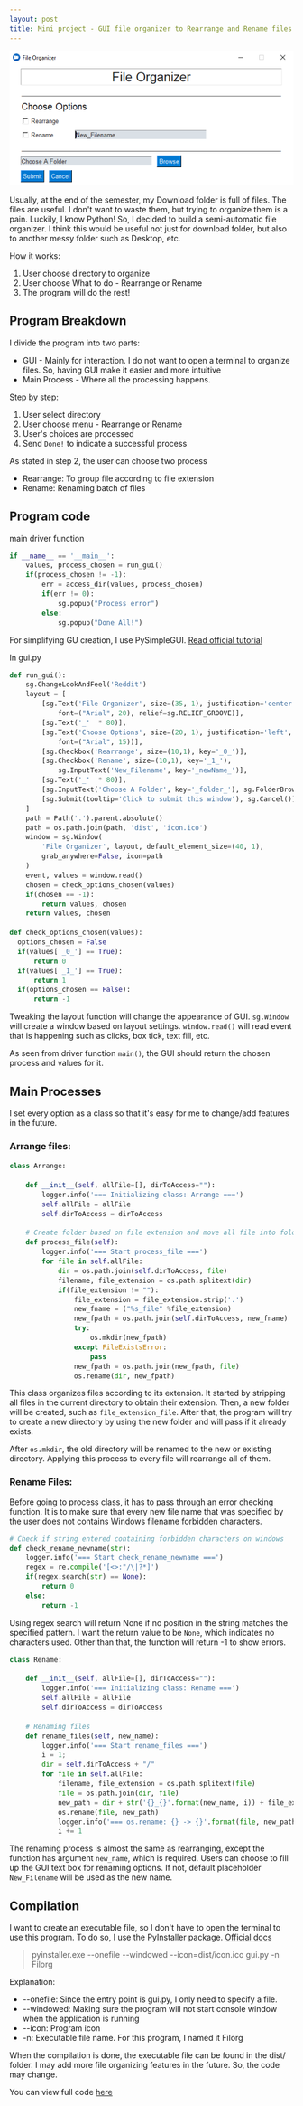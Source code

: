 ```yaml
---
layout: post
title: Mini project - GUI file organizer to Rearrange and Rename files
---
```


![File Organizer](/images/Filorg.PNG)

Usually, at the end of the semester, my Download folder is full of files. The files are useful. I don't want to waste them, but trying to organize them is a pain. Luckily, I know Python! So, I decided to build a semi-automatic file organizer. I think this would be useful not just for download folder, but also to another messy folder such as Desktop, etc.

How it works:
1) User choose directory to organize
2) User choose What to do - Rearrange or Rename
2) The program will do the rest!

## Program Breakdown

I divide the program into two parts:
- GUI - Mainly for interaction. I do not want to open a terminal to organize files. So, having GUI make it easier and more intuitive
- Main Process - Where all the processing happens.

Step by step:
1) User select directory
2) User choose menu - Rearrange or Rename
3) User's choices are processed
4) Send ```Done!``` to indicate a successful process

As stated in step 2, the user can choose two process
- Rearrange: To group file according to file extension
- Rename: Renaming batch of files

## Program code

main driver function
```python
if __name__ == '__main__':
    values, process_chosen = run_gui()
    if(process_chosen != -1):
        err = access_dir(values, process_chosen)
        if(err != 0):
            sg.popup("Process error")
        else:
            sg.popup("Done All!")
```

For simplifying GU creation, I use PySimpleGUI. [Read official tutorial](https://pysimplegui.readthedocs.io/en/latest/tutorial/)

In gui.py
```python
def run_gui():
    sg.ChangeLookAndFeel('Reddit')
    layout = [
        [sg.Text('File Organizer', size=(35, 1), justification='center',
            font=("Arial", 20), relief=sg.RELIEF_GROOVE)],
        [sg.Text('_'  * 80)],
        [sg.Text('Choose Options', size=(20, 1), justification='left',
            font=("Arial", 15))],
        [sg.Checkbox('Rearrange', size=(10,1), key='_0_')],
        [sg.Checkbox('Rename', size=(10,1), key='_1_'),
            sg.InputText('New_Filename', key='_newName_')],
        [sg.Text('_'  * 80)],
        [sg.InputText('Choose A Folder', key='_folder_'), sg.FolderBrowse()],
        [sg.Submit(tooltip='Click to submit this window'), sg.Cancel()]
    ]
    path = Path('.').parent.absolute()
    path = os.path.join(path, 'dist', 'icon.ico')
    window = sg.Window(
        'File Organizer', layout, default_element_size=(40, 1),
        grab_anywhere=False, icon=path
    )
    event, values = window.read()
    chosen = check_options_chosen(values)
    if(chosen == -1):
        return values, chosen
    return values, chosen
    
def check_options_chosen(values):
  options_chosen = False
  if(values['_0_'] == True):
      return 0
  if(values['_1_'] == True):
      return 1
  if(options_chosen == False):
      return -1
```

Tweaking the layout function will change the appearance of GUI. ```sg.Window``` will create a window based on layout settings. ```window.read()``` will read event that is happening such as clicks, box tick, text fill, etc.

As seen from driver function ```main()```, the GUI should return the chosen process and values for it.

## Main Processes

I set every option as a class so that it's easy for me to change/add features in the future.

### Arrange files:
```python
class Arrange:

    def __init__(self, allFile=[], dirToAccess=""):
        logger.info('=== Initializing class: Arrange ===')
        self.allFile = allFile
        self.dirToAccess = dirToAccess

    # Create folder based on file extension and move all file into folder
    def process_file(self):
        logger.info('=== Start process_file ===')
        for file in self.allFile:
            dir = os.path.join(self.dirToAccess, file)
            filename, file_extension = os.path.splitext(dir)
            if(file_extension != ""):
                file_extension = file_extension.strip('.')
                new_fname = ("%s_file" %file_extension)
                new_fpath = os.path.join(self.dirToAccess, new_fname)
                try:
                    os.mkdir(new_fpath)
                except FileExistsError:
                    pass
                new_fpath = os.path.join(new_fpath, file)
                os.rename(dir, new_fpath)
```

This class organizes files according to its extension. It started by stripping all files in the current directory to obtain their extension. Then, a new folder will be created, such as ```file_extension_file```. After that, the program will try to create a new directory by using the new folder and will pass if it already exists.

After ```os.mkdir```, the old directory will be renamed to the new or existing directory. Applying this process to every file will rearrange all of them.

### Rename Files:

Before going to process class, it has to pass through an error checking function. It is to make sure that every new file name that was specified by the user does not contains Windows filename forbidden characters.

```python
# Check if string entered containing forbidden characters on windows
def check_rename_newname(str):
    logger.info('=== Start check_rename_newname ===')
    regex = re.compile('[<>:"/\|?*]')
    if(regex.search(str) == None):
        return 0
    else:
        return -1
```

Using regex search will return None if no position in the string matches the specified pattern. I want the return value to be ```None```, which indicates no characters used. Other than that, the function will return -1 to show errors.


```python
class Rename:

    def __init__(self, allFile=[], dirToAccess=""):
        logger.info('=== Initializing class: Rename ===')
        self.allFile = allFile
        self.dirToAccess = dirToAccess

    # Renaming files
    def rename_files(self, new_name):
        logger.info('=== Start rename_files ===')
        i = 1;
        dir = self.dirToAccess + "/"
        for file in self.allFile:
            filename, file_extension = os.path.splitext(file)
            file = os.path.join(dir, file)
            new_path = dir + str('{}_{}'.format(new_name, i)) + file_extension
            os.rename(file, new_path)
            logger.info('=== os.rename: {} -> {}'.format(file, new_path))
            i += 1
```

The renaming process is almost the same as rearranging, except the function has argument ```new_name```, which is required. Users can choose to fill up the GUI text box for renaming options. If not, default placeholder ```New_Filename``` will be used as the new name.

## Compilation

I want to create an executable file, so I don't have to open the terminal to use this program. To do so, I use the PyInstaller package. [Official docs](https://pythonhosted.org/PyInstaller/usage.html)

> pyinstaller.exe --onefile --windowed --icon=dist/icon.ico gui.py -n Filorg

Explanation:
- --onefile: Since the entry point is gui.py, I only need to specify a file.
- --windowed: Making sure the program will not start console window when the application is running
- --icon: Program icon
- -n: Executable file name. For this program, I named it Filorg

When the compilation is done, the executable file can be found in the dist/ folder. I may add more file organizing features in the future. So, the code may change.

You can view full code [here](https://github.com/devennn/Filorg)
